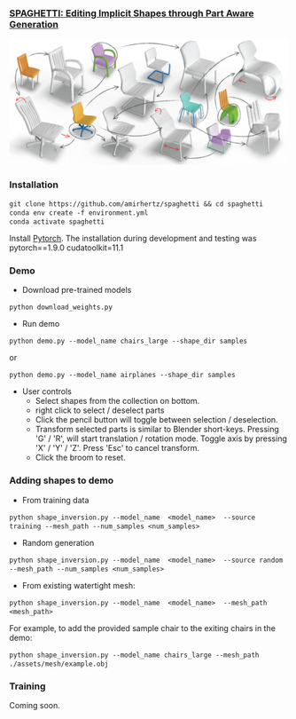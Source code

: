 
### <a href="https://amirhertz.github.io/spaghetti">SPAGHETTI: Editing Implicit Shapes through Part Aware Generation</a>

![](./assets/readme_resources/teaser-01.png)


### Installation

```
git clone https://github.com/amirhertz/spaghetti && cd spaghetti
conda env create -f environment.yml
conda activate spaghetti
```

Install [Pytorch](https://pytorch.org/). The installation during development and testing was pytorch==1.9.0  cudatoolkit=11.1 


### Demo
- Download pre-trained models
```
python download_weights.py
```
- Run demo 
```
python demo.py --model_name chairs_large --shape_dir samples
```
or
```
python demo.py --model_name airplanes --shape_dir samples
```

- User controls
  - Select shapes from the collection on bottom.
  - right click to select / deselect parts
  - Click the pencil button will toggle between selection /  deselection.
  - Transform selected parts is similar to Blender short-keys.
  Pressing 'G' / 'R', will start translation / rotation mode. Toggle axis by pressing 'X' / 'Y' / 'Z'. Press 'Esc' to cancel transform.
  - Click the broom to reset.
  

### Adding shapes to demo
- From training data
```
python shape_inversion.py --model_name  <model_name>  --source training --mesh_path --num_samples <num_samples>
```
- Random generation
```
python shape_inversion.py --model_name  <model_name>  --source random --mesh_path --num_samples <num_samples>
```
- From existing watertight mesh: 
```
python shape_inversion.py --model_name  <model_name>  --mesh_path <mesh_path>
```
For example, to add the provided sample chair to the exiting chairs in the demo: 
```
python shape_inversion.py --model_name chairs_large --mesh_path ./assets/mesh/example.obj
```

### Training
Coming soon.

